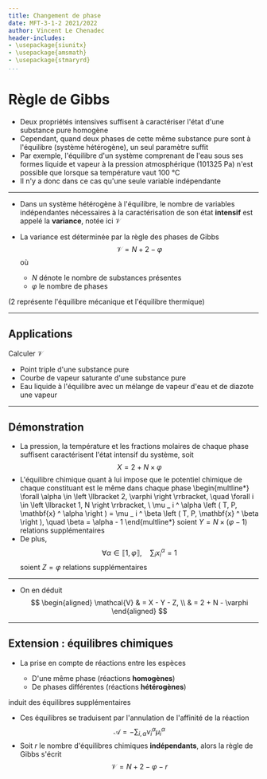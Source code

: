 ```yaml
---
title: Changement de phase
date: MFT-3-1-2 2021/2022
author: Vincent Le Chenadec
header-includes:
- \usepackage{siunitx}
- \usepackage{amsmath}
- \usepackage{stmaryrd}
...
```


# Règle de Gibbs

* Deux propriétés intensives suffisent à caractériser l'état d'une substance pure homogène
* Cependant, quand deux phases de cette même substance pure sont à l'équilibre (système hétérogène), un seul paramètre suffit
* Par exemple, l'équilibre d'un système comprenant de l'eau sous ses formes liquide et vapeur à la pression atmosphérique ($\SI{101325}{\pascal}$) n'est possible que lorsque sa température vaut $\SI{100}{\celsius}$
* Il n'y a donc dans ce cas qu'une seule variable indépendante

---

* Dans un système hétérogène à l'équilibre, le nombre de variables indépendantes nécessaires à la caractérisation de son état **intensif** est appelé la **variance**, notée ici $\mathcal{V}$
* La variance est déterminée par la règle des phases de Gibbs
$$
\mathcal{V} = N + 2 - \varphi
$$
où

	- $N$ dénote le nombre de substances présentes
	- $\varphi$ le nombre de phases

($2$ représente l'équilibre mécanique et l'équilibre thermique)

---

## Applications

Calculer $\mathcal{V}$

* Point triple d'une substance pure
* Courbe de vapeur saturante d'une substance pure
* Eau liquide à l'équilibre avec un mélange de vapeur d'eau et de diazote
une vapeur 

---

## Démonstration

* La pression, la température et les fractions molaires de chaque phase suffisent caractérisent l'état intensif du système, soit
$$
X = 2 + N \times \varphi
$$
* L'équilibre chimique quant à lui impose que le potentiel chimique de chaque constituant est le même dans chaque phase
\begin{multline*}
\forall \alpha \in \left \llbracket 2, \varphi \right \rrbracket, \quad \forall i \in \left \llbracket 1, N \right \rrbracket, \\
\mu _ i ^ \alpha \left ( T, P, \mathbf{x} ^ \alpha \right ) = \mu _ i ^ \beta \left ( T, P, \mathbf{x} ^ \beta \right ), \quad \beta = \alpha - 1
\end{multline*}
soient $Y = N \times \left ( \varphi - 1 \right )$ relations supplémentaires
* De plus,
$$
\forall \alpha \in \left \llbracket 1, \varphi \right \rrbracket, \quad \sum _ i x _ i ^ \alpha = 1
$$
soient $Z = \varphi$ relations supplémentaires

---

* On en déduit
$$
\begin{aligned}
\mathcal{V} & = X - Y - Z, \\
& = 2 + N - \varphi
\end{aligned}
$$

---

## Extension : équilibres chimiques

* La prise en compte de réactions entre les espèces

	- D'une même phase (réactions **homogènes**)
	- De phases différentes (réactions **hétérogènes**)

induit des équilibres supplémentaires
* Ces équilibres se traduisent par l'annulation de l'affinité de la réaction
$$
\mathcal{A} = -\sum _ {i, \alpha} \nu _ i ^ \alpha \mu _ i ^ \alpha
$$
* Soit $r$ le nombre d'équilibres chimiques **indépendants**, alors la règle de Gibbs s'écrit
$$
\mathcal{V} = N + 2 - \varphi - r
$$

